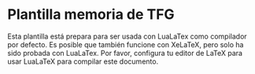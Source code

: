 # Plantilla memoria de TFG

Esta plantilla está prepara para ser usada con LuaLaTex como compilador por defecto. Es posible que también funcione con XeLaTeX, pero solo ha sido probada con LuaLaTex. Por favor, configura tu editor de LaTeX para usar LuaLaTeX para compilar este documento.

